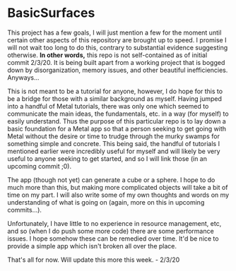 # BasicSurfaces

This project has a few goals, I will just mention a few for the moment until certain other aspects of this repository are brought up to speed. I promise I will not wait too long to do this, contrary to substantial evidence suggesting otherwise. **In other words,** this repo is not self-contained as of initial commit 2/3/20. It is being built apart from a working project that is bogged down by disorganization, memory issues, and other beautiful inefficiencies. Anyways...

This is not meant to be a tutorial for anyone, however, I do hope for this to be a bridge for those with a similar background as myself. Having jumped into a handful of Metal tutorials, there was only one which seemed to communicate the main ideas, the fundamentals, etc. in a way (for myself) to easily understand. Thus the purpose of this particular repo is to lay down a basic foundation for a Metal app so that a person seeking to get going with Metal without the desire or time to trudge through the murky swamps for something simple and concrete. This being said, the handful of tutorials I mentioned earlier were incredibly useful for myself and will likely be very useful to anyone seeking to get started, and so I will link those (in an upcoming commit ;0).

The app (though not yet) can generate a cube or a sphere. I hope to do much more than this, but making more complicated objects will take a bit of time on my part. I will also write some of my own thoughts and words on my understanding of what is going on (again, more on this in upcoming commits...). 

Unfortunately, I have little to no experience in resource management, etc, and so (when I do push some more code) there are some performance issues. I hope somehow these can be remedied over time. It'd be nice to provide a simple app which isn't broken all over the place. 

That's all for now. Will update this more this week. - 2/3/20

